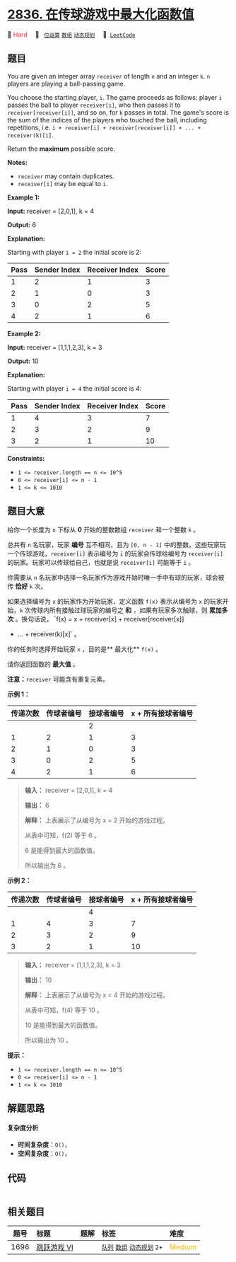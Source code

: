 # [2836. 在传球游戏中最大化函数值](https://leetcode.com/problems/maximize-value-of-function-in-a-ball-passing-game)

🔴 <font color=#ff334b>Hard</font>&emsp; 🔖&ensp; [`位运算`](/tag/bit-manipulation.md) [`数组`](/tag/array.md) [`动态规划`](/tag/dynamic-programming.md)&emsp; 🔗&ensp;[`LeetCode`](https://leetcode.com/problems/maximize-value-of-function-in-a-ball-passing-game)

## 题目

You are given an integer array `receiver` of length `n` and an integer `k`.
`n` players are playing a ball-passing game.

You choose the starting player, `i`. The game proceeds as follows: player `i`
passes the ball to player `receiver[i]`, who then passes it to
`receiver[receiver[i]]`, and so on, for `k` passes in total. The game's score
is the sum of the indices of the players who touched the ball, including
repetitions, i.e. `i + receiver[i] + receiver[receiver[i]] + ... +
receiver(k)[i]`.

Return the **maximum**  possible score.

**Notes:**

  * `receiver` may contain duplicates.
  * `receiver[i]` may be equal to `i`.



**Example 1:**

**Input:** receiver = [2,0,1], k = 4

**Output:** 6

**Explanation:**

Starting with player `i = 2` the initial score is 2:

Pass | Sender Index | Receiver Index | Score  
---|---|---|---  
1 | 2 | 1 | 3  
2 | 1 | 0 | 3  
3 | 0 | 2 | 5  
4 | 2 | 1 | 6  
  
**Example 2:**

**Input:** receiver = [1,1,1,2,3], k = 3

**Output:** 10

**Explanation:**

Starting with player `i = 4` the initial score is 4:

Pass | Sender Index | Receiver Index | Score  
---|---|---|---  
1 | 4 | 3 | 7  
2 | 3 | 2 | 9  
3 | 2 | 1 | 10  
  


**Constraints:**

  * `1 <= receiver.length == n <= 10^5`
  * `0 <= receiver[i] <= n - 1`
  * `1 <= k <= 1010`


## 题目大意

给你一个长度为 `n` 下标从 **0**  开始的整数数组 `receiver` 和一个整数 `k` 。

总共有 `n` 名玩家，玩家 **编号**  互不相同，且为 `[0, n - 1]` 中的整数。这些玩家玩一个传球游戏，`receiver[i]`
表示编号为 `i` 的玩家会传球给编号为 `receiver[i]` 的玩家。玩家可以传球给自己，也就是说 `receiver[i]` 可能等于 `i` 。

你需要从 `n` 名玩家中选择一名玩家作为游戏开始时唯一手中有球的玩家，球会被传 **恰好**  `k` 次。

如果选择编号为 `x` 的玩家作为开始玩家，定义函数 `f(x)` 表示从编号为 `x` 的玩家开始，`k` 次传球内所有接触过球玩家的编号之 **和**
，如果有玩家多次触球，则 **累加多次**  。换句话说， `f(x) = x + receiver[x] + receiver[receiver[x]]
+ ... + receiver(k)[x]` 。

你的任务时选择开始玩家 `x` ，目的是**  最大化** `f(x)` 。

请你返回函数的 **最大值**  。

**注意：**`receiver` 可能含有重复元素。



**示例 1：**

传递次数 | 传球者编号 | 接球者编号 | x + 所有接球者编号  
---|---|---|---  
  |   |   | 2  
1 | 2 | 1 | 3  
2 | 1 | 0 | 3  
3 | 0 | 2 | 5  
4 | 2 | 1 | 6  
  


> 
> 
> 
> 
> 
> **输入：** receiver = [2,0,1], k = 4
> 
> **输出：** 6
> 
> **解释：** 上表展示了从编号为 x = 2 开始的游戏过程。
> 
> 从表中可知，f(2) 等于 6 。
> 
> 6 是能得到最大的函数值。
> 
> 所以输出为 6 。
> 
> 

**示例 2：**

传递次数 | 传球者编号 | 接球者编号 | x + 所有接球者编号  
---|---|---|---  
  |   |   | 4  
1 | 4 | 3 | 7  
2 | 3 | 2 | 9  
3 | 2 | 1 | 10  
  


> 
> 
> 
> 
> 
> **输入：** receiver = [1,1,1,2,3], k = 3
> 
> **输出：** 10
> 
> **解释：** 上表展示了从编号为 x = 4 开始的游戏过程。
> 
> 从表中可知，f(4) 等于 10 。
> 
> 10 是能得到最大的函数值。
> 
> 所以输出为 10 。
> 
> 



**提示：**

  * `1 <= receiver.length == n <= 10^5`
  * `0 <= receiver[i] <= n - 1`
  * `1 <= k <= 1010`


## 解题思路

#### 复杂度分析

- **时间复杂度**：`O()`，
- **空间复杂度**：`O()`，

## 代码

```javascript

```

## 相关题目

<!-- prettier-ignore -->
| 题号 | 标题 | 题解 | 标签 | 难度 |
| :------: | :------ | :------: | :------ | :------ |
| 1696 | [跳跃游戏 VI](https://leetcode.com/problems/jump-game-vi) |  |  [`队列`](/tag/queue.md) [`数组`](/tag/array.md) [`动态规划`](/tag/dynamic-programming.md) `2+` | <font color=#ffb800>Medium</font> |